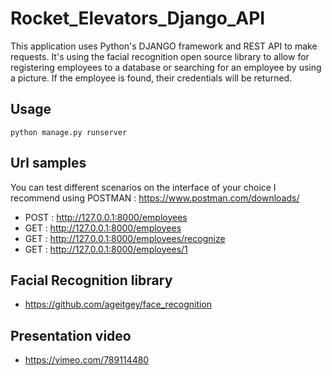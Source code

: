 # Rocket_Elevators_Django_API

This application uses Python's DJANGO framework and REST API to make requests. It's using the facial recognition open source library to allow for registering employees to a database or searching for an employee by using a picture. If the employee is found, their credentials will be returned.

## Usage

`python manage.py runserver`

## Url samples 

You can test different scenarios on the interface of your choice
I recommend using POSTMAN : https://www.postman.com/downloads/

- POST : http://127.0.0.1:8000/employees
- GET : http://127.0.0.1:8000/employees
- GET : http://127.0.0.1:8000/employees/recognize
- GET : http://127.0.0.1:8000/employees/1

## Facial Recognition library 

- https://github.com/ageitgey/face_recognition

## Presentation video

- https://vimeo.com/789114480

